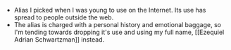 - Alias I picked when I was young to use on the Internet. Its use has spread to people outside the web.
- The alias is charged with a personal history and emotional baggage, so I'm tending towards dropping it's use and using my full name, [[Ezequiel Adrian Schwartzman]] instead.
